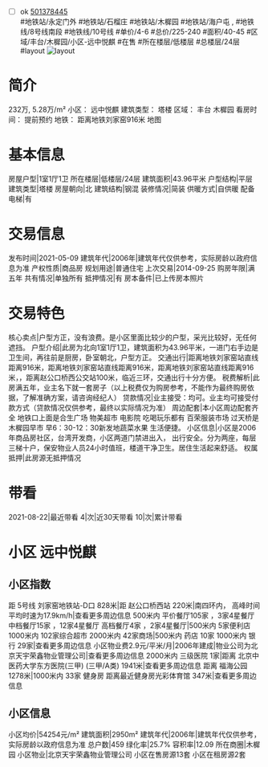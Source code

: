 - [ ] ok [501378445](https://bj.5i5j.com/ershoufang/501378445.html)  
 #地铁站/永定门外 #地铁站/石榴庄 #地铁站/木樨园 #地铁站/海户屯 ,  #地铁线/8号线南段 #地铁线/10号线
#单价/4-6 #总价/225-240 #面积/40-45   #区域/丰台/木樨园/小区-远中悦麒 #在售 #所在楼层/低楼层 #总楼层/24层 #layout 
![layout](http://image2a.5i5j.com/bdir/layout/5a76b86020244990be7c05c9c1190726.jpg_P5.jpg) 
# 简介 
 232万,  5.28万/m² 
小区： 远中悦麒
建筑类型： 塔楼
区域： 丰台 木樨园
看房时间： 提前预约
地铁： 距离地铁刘家窑916米 地图
# 基本信息 
 房屋户型|1室1厅1卫
所在楼层|低楼层/24层
建筑面积|43.96平米
户型结构|平层
建筑类型|塔楼
房屋朝向|北
建筑结构|钢混
装修情况|简装
供暖方式|自供暖
配备电梯|有
# 交易信息 
 发布时间|2021-05-09
建筑年代|2006年|建筑年代仅供参考，实际房龄以政府信息为准
产权性质|商品房
规划用途|普通住宅
上次交易|2014-09-25
购房年限|满五年
共有情况|单独所有
抵押情况|有
房本备件|已上传房本照片
# 交易特色 
 核心卖点|户型方正，没有浪费。是小区里面比较少的户型，采光比较好，无任何遮挡。
户型介绍|此房为北向1室1厅1卫，建筑面积为43.96平米，一进门右手边是卫生间，再往前是厨房，卧室朝北，户型方正。
交通出行|距离地铁刘家窑站直线距离916米，距离地铁刘家窑站直线距离916米，距离地铁刘家窑站直线距离916米，，距离赵公口桥西公交站100米，临近三环，交通出行十分方便。
税费解析|此房满五年，业主名下就一套房子（以上税费仅为购房参考，不能作为最终购房依据，了解准确方案，请咨询经纪人）
贷款情况|业主接受：均可。业主均可接受付款方式（贷款情况仅供参考，最终以实际情况为准）
周边配套|本小区周边配套齐全 地铁口上面是合生广场 物美超市 电影院 吃喝玩乐都有 百荣服装市场 过天桥是木樨园早市 早6：30-12：30新发地蔬菜水果 生活便捷。
小区信息|小区是2006年商品房社区，台湾开发商，小区两道门禁进出入， 出行安全。分为两座，每层三梯十户，保安物业人员24小时值班，楼道干净卫生。居住生活起来舒适。
权属抵押|此房源无抵押情况
# 带看 
 2021-08-22|最近带看	 4|次|近30天带看	 10|次|累计带看
# 小区 远中悦麒
## 小区指数 
 距 5号线 刘家窑地铁站-D口 828米|距 赵公口桥西站 220米|南四环内， 高峰时间平均时速为17.9km/h|查看更多周边信息
500米内 平价餐厅105家 ，3家4星餐厅
中档餐厅15家 ，12家4星餐厅
高档餐厅4家 ，2家4星餐厅|500米内 5家便利店
1000米内 102家综合超市
2000米内 42家商场|500米内 药店 10家
1000米内 银行 29家|查看更多周边信息
小区物业费2.9元/平米/月|2006年建成|物业公司为北京天宇荣鑫物业管理公司|查看更多周边信息
2000米内 三级医院 1家|距离 北京中医药大学东方医院(三甲) (三甲/A类) 1941米|查看更多周边信息
距离 福海公园 1278米|1000米内 33家 健身房
距离最近健身房光彩体育馆 347米|查看更多周边信息
## 小区信息 
 小区均价|54254元/m²
建筑面积|2950m²
建筑年代|2006年|建筑年代仅供参考，实际房龄以政府信息为准
总户数|459
绿化率|25.7%
容积率|12.09
所在商圈|木樨园
小区物业|北京天宇荣鑫物业管理公司
小区在售房源13套
小区在租房源2套
